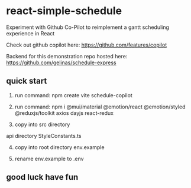 # react-simple-schedule

Experiment with Github Co-Pilot to reimplement a gantt scheduling experience in React

Check out github copilot here: https://github.com/features/copilot

Backend for this demonstration repo hosted here: https://github.com/gelinas/schedule-express

## quick start

1. run command:
   npm create vite schedule-copilot

2. run command:
   npm i @mui/material @emotion/react @emotion/styled @reduxjs/toolkit axios dayjs react-redux

3. copy into src directory

api directory
StyleConstants.ts

4. copy into root directory
   env.example

5. rename env.example to .env

## good luck have fun
